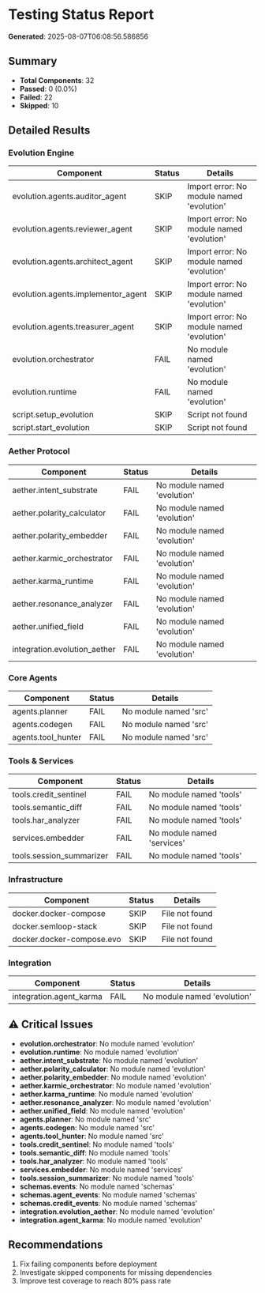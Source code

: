 # Testing Status Report

**Generated**: 2025-08-07T06:08:56.586856

## Summary

- **Total Components**: 32
- **Passed**: 0 (0.0%)
- **Failed**: 22
- **Skipped**: 10

## Detailed Results

### Evolution Engine

| Component | Status | Details |
|-----------|--------|----------|
| evolution.agents.auditor_agent | SKIP | Import error: No module named 'evolution' |
| evolution.agents.reviewer_agent | SKIP | Import error: No module named 'evolution' |
| evolution.agents.architect_agent | SKIP | Import error: No module named 'evolution' |
| evolution.agents.implementor_agent | SKIP | Import error: No module named 'evolution' |
| evolution.agents.treasurer_agent | SKIP | Import error: No module named 'evolution' |
| evolution.orchestrator | FAIL | No module named 'evolution' |
| evolution.runtime | FAIL | No module named 'evolution' |
| script.setup_evolution | SKIP | Script not found |
| script.start_evolution | SKIP | Script not found |

### Aether Protocol

| Component | Status | Details |
|-----------|--------|----------|
| aether.intent_substrate | FAIL | No module named 'evolution' |
| aether.polarity_calculator | FAIL | No module named 'evolution' |
| aether.polarity_embedder | FAIL | No module named 'evolution' |
| aether.karmic_orchestrator | FAIL | No module named 'evolution' |
| aether.karma_runtime | FAIL | No module named 'evolution' |
| aether.resonance_analyzer | FAIL | No module named 'evolution' |
| aether.unified_field | FAIL | No module named 'evolution' |
| integration.evolution_aether | FAIL | No module named 'evolution' |

### Core Agents

| Component | Status | Details |
|-----------|--------|----------|
| agents.planner | FAIL | No module named 'src' |
| agents.codegen | FAIL | No module named 'src' |
| agents.tool_hunter | FAIL | No module named 'src' |

### Tools & Services

| Component | Status | Details |
|-----------|--------|----------|
| tools.credit_sentinel | FAIL | No module named 'tools' |
| tools.semantic_diff | FAIL | No module named 'tools' |
| tools.har_analyzer | FAIL | No module named 'tools' |
| services.embedder | FAIL | No module named 'services' |
| tools.session_summarizer | FAIL | No module named 'tools' |

### Infrastructure

| Component | Status | Details |
|-----------|--------|----------|
| docker.docker-compose | SKIP | File not found |
| docker.semloop-stack | SKIP | File not found |
| docker.docker-compose.evo | SKIP | File not found |

### Integration

| Component | Status | Details |
|-----------|--------|----------|
| integration.agent_karma | FAIL | No module named 'evolution' |

## ⚠️ Critical Issues

- **evolution.orchestrator**: No module named 'evolution'
- **evolution.runtime**: No module named 'evolution'
- **aether.intent_substrate**: No module named 'evolution'
- **aether.polarity_calculator**: No module named 'evolution'
- **aether.polarity_embedder**: No module named 'evolution'
- **aether.karmic_orchestrator**: No module named 'evolution'
- **aether.karma_runtime**: No module named 'evolution'
- **aether.resonance_analyzer**: No module named 'evolution'
- **aether.unified_field**: No module named 'evolution'
- **agents.planner**: No module named 'src'
- **agents.codegen**: No module named 'src'
- **agents.tool_hunter**: No module named 'src'
- **tools.credit_sentinel**: No module named 'tools'
- **tools.semantic_diff**: No module named 'tools'
- **tools.har_analyzer**: No module named 'tools'
- **services.embedder**: No module named 'services'
- **tools.session_summarizer**: No module named 'tools'
- **schemas.events**: No module named 'schemas'
- **schemas.agent_events**: No module named 'schemas'
- **schemas.credit_events**: No module named 'schemas'
- **integration.evolution_aether**: No module named 'evolution'
- **integration.agent_karma**: No module named 'evolution'

## Recommendations

1. Fix failing components before deployment
2. Investigate skipped components for missing dependencies
3. Improve test coverage to reach 80% pass rate

